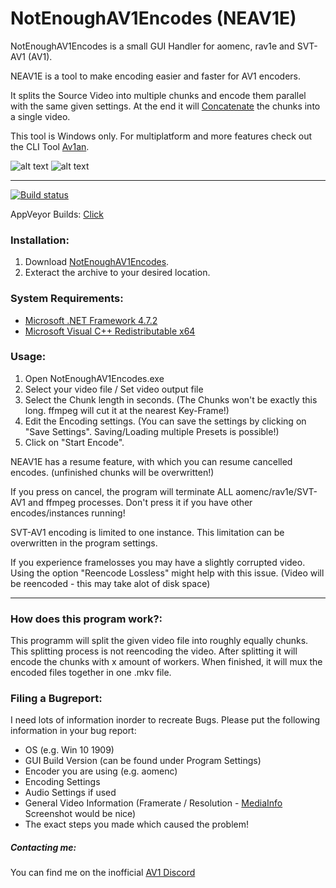 # NotEnoughAV1Encodes (NEAV1E)

NotEnoughAV1Encodes is a small GUI Handler for aomenc, rav1e and SVT-AV1 (AV1). 

NEAV1E is a tool to make encoding easier and faster for AV1 encoders.

It splits the Source Video into multiple chunks and encode them parallel with the same given settings.
At the end it will [Concatenate](https://trac.ffmpeg.org/wiki/Concatenate) the chunks into a single video.

This tool is Windows only. For multiplatform and more features check out the CLI Tool [Av1an](https://github.com/master-of-zen/Av1an).

![alt text](https://i.imgur.com/UUiyvkV.png)
![alt text](https://i.imgur.com/NQJPexQ.png)

---

[![Build status](https://ci.appveyor.com/api/projects/status/f3wd2kr5i8eofj88/branch/master?svg=true)](https://ci.appveyor.com/project/Alkl/notenoughav1encodes/branch/master)

AppVeyor Builds: [Click](https://ci.appveyor.com/project/Alkl/notenoughav1encodes/branch/master/artifacts)


### Installation:

1. Download [NotEnoughAV1Encodes](https://github.com/Alkl58/NotEnoughAV1Encodes/releases). 
2. Exteract the archive to your desired location.

### System Requirements:
- [Microsoft .NET Framework 4.7.2](https://dotnet.microsoft.com/download/dotnet-framework/net472)
- [Microsoft Visual C++ Redistributable x64](https://support.microsoft.com/en-us/help/2977003/the-latest-supported-visual-c-downloads)

### Usage:
1. Open NotEnoughAV1Encodes.exe
2. Select your video file / Set video output file
3. Select the Chunk length in seconds. (The Chunks won't be exactly this long. ffmpeg will cut it at the nearest Key-Frame!)
4. Edit the Encoding settings. (You can save the settings by clicking on "Save Settings". Saving/Loading multiple Presets is possible!)
5. Click on "Start Encode".  

NEAV1E has a resume feature, with which you can resume cancelled encodes. (unfinished chunks will be overwritten!)

If you press on cancel, the program will terminate ALL aomenc/rav1e/SVT-AV1 and ffmpeg processes. Don't press it if you have other encodes/instances running!

SVT-AV1 encoding is limited to one instance. This limitation can be overwritten in the program settings.

If you experience framelosses you may have a slightly corrupted video. Using the option "Reencode Lossless" might help with this issue. (Video will be reencoded - this may take alot of disk space)

---
### How does this program work?:
This programm will split the given video file into roughly equally chunks. This splitting process is not reencoding the video.
After splitting it will encode the chunks with x amount of workers. When finished, it will mux the encoded files together in one .mkv file.

### Filing a Bugreport:
I need lots of information inorder to recreate Bugs. 
Please put the following information in your bug report:
- OS (e.g. Win 10 1909)
- GUI Build Version (can be found under Program Settings)
- Encoder you are using (e.g. aomenc)
- Encoding Settings
- Audio Settings if used
- General Video Information (Framerate / Resolution - [MediaInfo](https://mediaarea.net/de/MediaInfo) Screenshot would be nice)
- The exact steps you made which caused the problem!

##### Contacting me:
You can find me on the inofficial [AV1 Discord](https://discord.gg/HSBxne3)
